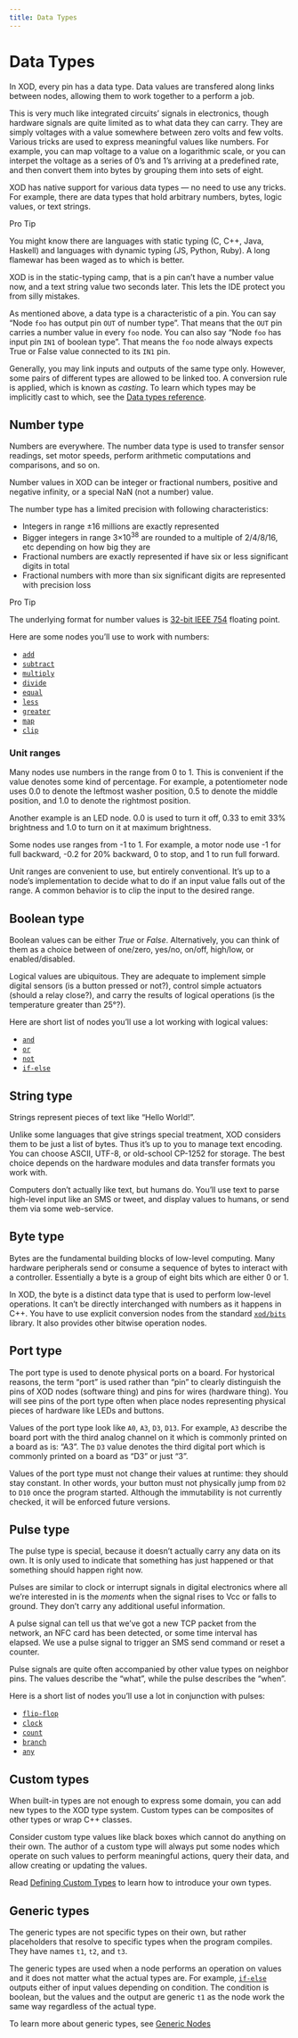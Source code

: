 ```yaml
---
title: Data Types
---
```


Data Types
==========

In XOD, every pin has a data type. Data values are transfered along links
between nodes, allowing them to work together to a perform a job.

This is very much like integrated circuits’ signals in electronics, though
hardware signals are quite limited as to what data they can carry. They are
simply voltages with a value somewhere between zero volts and few volts.
Various tricks are used to express meaningful values like numbers. For example,
you can map voltage to a value on a logarithmic scale, or you can interpet
the voltage as a series of 0’s and 1’s arriving at a predefined rate, and
then convert them into bytes by grouping them into sets of eight.

XOD has native support for various data types — no need to use any tricks. For
example, there are data types that hold arbitrary numbers, bytes, logic values,
or text strings.

<div class="ui segment">
<span class="ui ribbon label">Pro Tip</span>

You might know there are languages with static typing (C, C++, Java,
Haskell) and languages with dynamic typing (JS, Python, Ruby). A long flamewar
has been waged as to which is better.

XOD is in the static-typing camp, that is a pin can’t have a number value
now, and a text string value two seconds later. This lets the IDE protect you
from silly mistakes.

</div>

As mentioned above, a data type is a characteristic of a pin. You can say “Node
`foo` has output pin `OUT` of number type”. That means that the `OUT` pin
carries a number value in every `foo` node. You can also say “Node `foo` has
input pin `IN1` of boolean type”. That means the `foo` node always expects True
or False value connected to its `IN1` pin.

Generally, you may link inputs and outputs of the same type only. However,
some pairs of different types are allowed to be linked too. A conversion rule
is applied, which is known as *casting*. To learn which types may be implicitly
cast to which, see the [Data types reference](/docs/reference/data-types/#casting-rules).

Number type
-----------

Numbers are everywhere. The number data type is used to transfer sensor
readings, set motor speeds, perform arithmetic computations and comparisons,
and so on.

Number values in XOD can be integer or fractional numbers, positive and
negative infinity, or a special NaN (not a number) value.

The number type has a limited precision with following characteristics:

- Integers in range ±16 millions are exactly represented
- Bigger integers in range 3×10<sup>38</sup> are rounded to a multiple of
  2/4/8/16, etc depending on how big they are
- Fractional numbers are exactly represented if have six or less significant
  digits in total
- Fractional numbers with more than six significant digits are represented with
  precision loss

<div class="ui segment">
<span class="ui ribbon label">Pro Tip</span>

The underlying format for number values is
[32-bit IEEE 754](https://en.wikipedia.org/wiki/Single-precision_floating-point_format)
floating point.

</div>

Here are some nodes you’ll use to work with numbers:

* [`add`](https://xod.io/libs/xod/core/add/)
* [`subtract`](https://xod.io/libs/xod/core/subtract/)
* [`multiply`](https://xod.io/libs/xod/core/multiply/)
* [`divide`](https://xod.io/libs/xod/core/divide/)
* [`equal`](https://xod.io/libs/xod/core/equal/)
* [`less`](https://xod.io/libs/xod/core/less/)
* [`greater`](https://xod.io/libs/xod/core/greater/)
* [`map`](https://xod.io/libs/xod/math/map/)
* [`clip`](https://xod.io/libs/xod/math/clip/)

### Unit ranges

Many nodes use numbers in the range from 0 to 1. This is convenient if the
value denotes some kind of percentage. For example, a potentiometer node
uses 0.0 to denote the leftmost washer position, 0.5 to denote the middle
position, and 1.0 to denote the rightmost position.

Another example is an LED node. 0.0 is used to turn it off, 0.33
to emit 33% brightness and 1.0 to turn on it at maximum brightness.

Some nodes use ranges from -1 to 1. For example, a motor node use -1 for
full backward, -0.2 for 20% backward, 0 to stop, and 1 to run full forward.

Unit ranges are convenient to use, but entirely conventional. It’s up to a
node’s implementation to decide what to do if an input value falls out of the
range. A common behavior is to clip the input to the desired range.

Boolean type
------------

Boolean values can be either *True* or *False*. Alternatively, you can think of
them as a choice between of one/zero, yes/no, on/off, high/low, or
enabled/disabled.

Logical values are ubiquitous. They are adequate to implement simple digital
sensors (is a button pressed or not?), control simple actuators (should a relay
close?), and carry the results of logical operations (is the temperature
greater than 25°?).

Here are short list of nodes you’ll use a lot working with logical values:

* [`and`](https://xod.io/libs/xod/core/and/)
* [`or`](https://xod.io/libs/xod/core/or/)
* [`not`](https://xod.io/libs/xod/core/not/)
* [`if-else`](https://xod.io/libs/xod/core/if-else/)

String type
-----------

Strings represent pieces of text like “Hello World!”.

Unlike some languages that give strings special treatment, XOD considers them
to be just a list of bytes. Thus it’s up to you to manage text encoding. You
can choose ASCII, UTF-8, or old-school CP-1252 for storage. The best choice
depends on the hardware modules and data transfer formats you work with.

Computers don’t actually like text, but humans do. You’ll use text to parse
high-level input like an SMS or tweet, and display values to humans, or send
them via some web-service.

Byte type
---------

Bytes are the fundamental building blocks of low-level computing. Many hardware
peripherals send or consume a sequence of bytes to interact with a controller.
Essentially a byte is a group of eight bits which are either 0 or 1.

In XOD, the byte is a distinct data type that is used to perform low-level
operations. It can’t be directly interchanged with numbers as it happens in C++.
You have to use explicit conversion nodes from the standard
[`xod/bits`](https://xod.io/libs/xod/bits/) library. It also provides other
bitwise operation nodes.

Port type
---------

The port type is used to denote physical ports on a board. For hystorical
reasons, the term “port” is used rather than “pin” to clearly distinguish the
pins of XOD nodes (software thing) and pins for wires (hardware thing).
You will see pins of the port type often when place nodes representing
physical pieces of hardware like LEDs and buttons.

Values of the port type look like `A0`, `A3`, `D3`, `D13`. For example,
`A3` describe the board port with the third analog channel on it which
is commonly printed on a board as is: “A3”. The `D3` value denotes the
third digital port which is commonly printed on a board as “D3” or just “3”.

Values of the port type must not change their values at runtime: they
should stay constant. In other words, your button must not physically jump from
`D2` to `D10` once the program started. Although the immutability is not currently
checked, it will be enforced future versions.

Pulse type
----------

The pulse type is special, because it doesn’t actually carry any data on its
own. It is only used to indicate that something has just happened or that
something should happen right now.

Pulses are similar to clock or interrupt signals in digital electronics where
all we’re interested in is the *moments* when the signal rises to Vcc or
falls to ground. They don’t carry any additional useful information.

A pulse signal can tell us that we’ve got a new TCP packet from the network,
an NFC card has been detected, or some time interval has elapsed. We use a
pulse signal to trigger an SMS send command or reset a counter.

Pulse signals are quite often accompanied by other value types on neighbor
pins. The values describe the “what”, while the pulse describes the “when”.

Here is a short list of nodes you’ll use a lot in conjunction with pulses:

* [`flip-flop`](https://xod.io/libs/xod/core/flip-flop/)
* [`clock`](https://xod.io/libs/xod/core/clock/)
* [`count`](https://xod.io/libs/xod/core/count/)
* [`branch`](https://xod.io/libs/xod/core/branch/)
* [`any`](https://xod.io/libs/xod/core/any/)

Custom types
------------

When built-in types are not enough to express some domain, you can add new
types to the XOD type system. Custom types can be composites of other types or
wrap C++ classes.

Consider custom type values like black boxes which cannot do anything on their
own. The author of a custom type will always put some nodes which operate on
such values to perform meaningful actions, query their data, and allow creating
or updating the values.

Read [Defining Custom Types](../custom-types/) to learn how to introduce your
own types.

Generic types
-------------

The generic types are not specific types on their own, but rather placeholders
that resolve to specific types when the program compiles. They have names `t1`,
`t2`, and `t3`.

The generic types are used when a node performs an operation on values and it
does not matter what the actual types are. For example,
[`if-else`](https://xod.io/libs/xod/core/if-else/) outputs either of input
values depending on condition. The condition is boolean, but the values and the
output are generic `t1` as the node work the same way regardless of the actual
type.

To learn more about generic types, see [Generic Nodes](../generics/)
